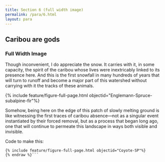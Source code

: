 ```yaml
---
title: Section 6 (full width image)
permalink: /para/6.html
layout: para
---
```


## Caribou are gods

### Full Width Image

Though inconvenient, I do appreciate the snow. It carries with it, in some capacity, the spirit of the caribou whose lives were inextricably linked to its presence here. And this is the first snowfall in many hundreds of years that will turn to runoff and become a major part of this watershed without carrying with it the tracks of these animals. 

{% include feature/figure-full-page.html objectid="Englemann-Spruce-subalpine-fir"%}

Somehow, being here on the edge of this patch of slowly melting ground is like witnessing the first traces of caribou absence—not as a singular event instantiated by their forced removal, but as a process that began long ago, one that will continue to permeate this landscape in ways both visible and invisible. 




Code to make this:

``` {% raw %} 
{% include feature/figure-full-page.html objectid="Coyote-SP"%}
{% endraw %}```
